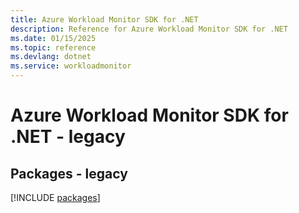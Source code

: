 ```yaml
---
title: Azure Workload Monitor SDK for .NET
description: Reference for Azure Workload Monitor SDK for .NET
ms.date: 01/15/2025
ms.topic: reference
ms.devlang: dotnet
ms.service: workloadmonitor
---
```

# Azure Workload Monitor SDK for .NET - legacy
## Packages - legacy
[!INCLUDE [packages](workload-monitor-index.md)]